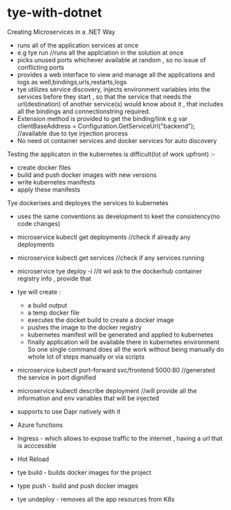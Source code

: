 # tye-with-dotnet

Creating Microservices in a .NET Way
- runs all of the application services at once
- e.g <application-name> tye run //runs all the applciation in the solution at once
- picks unused ports whichever available at random , so no issue of conflicting ports
- provides a web interface to view and manage all the applications and logs as well,bindings,urls,restarts,logs
- tye utilizes service discovery, injects environment variables into the services before they start , so that the service that needs the url(destination) of another service(s) would know about it , that includes all the bindings and connectionstring required.
- Extension method is provided to get the binding/link e.g 
   var clientBaseAddress = Configuration.GetServiceUrl("backend"); //available due to tye injection process
- No need ot container services and docker services for auto discovery

Testing the applicaton in the kubernetes is difficult(lot of work upfront) :-
- create docker files
- build and push docker images with new versions
- write kubernetes manifests
- apply these manifests

Tye dockerises and deployes the services to kubernetes 
- uses the same conventions as development to keet the consistency(no code changes)
- microservice kubectl get deployments //check if already any deployments
- microservice kubectl get services   //check if any services running 
- microservice tye deploy -i 
  //it wil ask to the dockerhub container registry info , provide that
- tye will create :
  - a build output
  - a temp docker file 
  - executes the docket build to create a docker image 
  - pushes the image to the docker registry
  - kubernetes manifest will be generated and applied to kubernetes 
  - finally application will be available there in kubernetes environment 
So one single command does all the work without being manually do whole lot of steps manually or via scripts
- microservice kubectl port-forward svc/frontend 5000:80 //generated the service in port dignified 
- microservice kubectl describe deployment //will provide all the information and env variables that will be injected 

- supports to use Dapr natively with it 
- Azure functions
- Ingress - which allows to expose traffic to the internet , having a url that is acccessble 
- Hot Reload 
- tye build - builds docker images for the project
- type push - build and push docker images
- tye undeploy - removes all the app resources from K8s  
